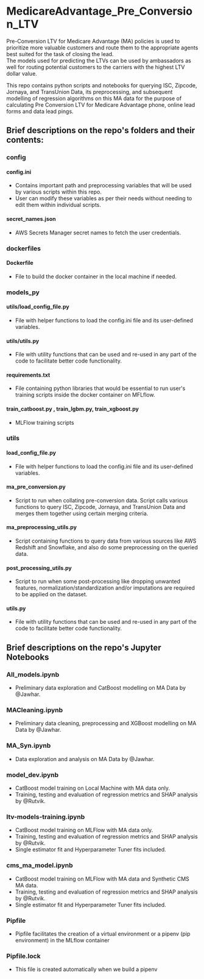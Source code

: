 # MedicareAdvantage_Pre_Conversion_LTV

Pre-Conversion LTV for Medicare Advantage (MA) policies is used to prioritize more valuable customers and route them to the appropriate agents best suited for the task of closing the lead. <br>
The models used for predicting the LTVs can be used by ambassadors as well for routing potential customers to the carriers with the highest LTV dollar value. <br>

This repo contains python scripts and notebooks for querying ISC, Zipcode, Jornaya, and TransUnion Data, its preprocessing, and subsequent modelling of regression algorithms on this MA data for the purpose of calculating Pre Conversion LTV for Medicare Advantage phone, online lead forms and data lead pings.

## Brief descriptions on the repo's folders and their contents:

### config
#### config.ini
 - Contains important path and preprocessing variables that will be used by various scripts within this repo. 
 - User can modify these variables as per their needs without needing to edit them within individual scripts.

#### secret_names.json
 - AWS Secrets Manager secret names to fetch the user credentials.

### dockerfiles
#### Dockerfile
 - File to build the docker container in the local machine if needed.

### models_py
#### utils/load_config_file.py
- File with helper functions to load the config.ini file and its user-defined variables.

#### utils/utils.py
- File with utility functions that can be used and re-used in any part of the code to facilitate better code functionality.

#### requirements.txt
 - File containing python libraries that would be essential to run user's training scripts inside the docker container on MFLflow.

#### train_catboost.py , train_lgbm.py, train_xgboost.py
 - MLFlow training scripts

### utils
#### load_config_file.py
- File with helper functions to load the config.ini file and its user-defined variables.

#### ma_pre_conversion.py
- Script to run when collating pre-conversion data. Script calls various functions to query ISC, Zipcode, Jornaya, and TransUnion Data and merges them together using certain merging criteria.

#### ma_preprocessing_utils.py
 - Script containing functions to query data from various sources like AWS Redshift and Snowflake, and also do some preprocessing on the queried data.
 
#### post_processing_utils.py
- Script to run when some post-processing like dropping unwanted features, normalization/standardization and/or imputations are required to be applied on the dataset.

#### utils.py
- File with utility functions that can be used and re-used in any part of the code to facilitate better code functionality.

## Brief descriptions on the repo's Jupyter Notebooks

### All_models.ipynb
- Preliminary data exploration and CatBoost modelling on MA Data by @Jawhar.

### MACleaning.ipynb
- Preliminary data cleaning, preprocessing and XGBoost modelling on MA Data by @Jawhar.

### MA_Syn.ipynb
- Data exploration and analysis on MA Data by @Jawhar.

### model_dev.ipynb
- CatBoost model training on Local Machine with MA data only.
- Training, testing and evaluation of regression metrics and SHAP analysis by @Rutvik.

### ltv-models-training.ipynb
- CatBoost model training on MLFlow with MA data only.
- Training, testing and evaluation of regression metrics and SHAP analysis by @Rutvik.
- Single estimator fit and Hyperparameter Tuner fits included.

### cms_ma_model.ipynb
- CatBoost model training on MLFlow with MA data and Synthetic CMS MA data.
- Training, testing and evaluation of regression metrics and SHAP analysis by @Rutvik.
- Single estimator fit and Hyperparameter Tuner fits included.


### Pipfile 
- Pipfile facilitates the creation of a virtual environment or a pipenv (pip environment) in the MLflow container

### Pipfile.lock
- This file is created automatically when we build a pipenv
